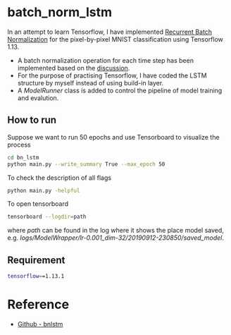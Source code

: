 # batch_norm_lstm


In an attempt to learn Tensorflow, I have implemented 
[Recurrent Batch Normalization](https://arxiv.org/abs/1603.09025)
 for the pixel-by-pixel MNIST classification using Tensorflow 1.13.
- A batch normalization operation for each time step has been implemented based on 
the [discussion](https://github.com/OlavHN/bnlstm/issues/7).
- For the purpose of practising Tensorflow, I have coded 
the LSTM structure by myself instead of using build-in layer.
- A *ModelRunner* class is added to control the pipeline of model 
training and evalution.

## How to run

Suppose we want to run 50 epochs and use Tensorboard to 
visualize the process

```bash
cd bn_lstm
python main.py --write_summary True --max_epoch 50
```

To check the description of all flags
```bash
python main.py -helpful
```

To open tensorboard
```bash
tensorboard --logdir=path
```

where *path* can be found in the log where it shows the place model saved, e.g. 
*logs/ModelWrapper/lr-0.001_dim-32/20190912-230850/saved_model*.

## Requirement

```bash
tensorflow==1.13.1
```



# Reference
- [Github - bnlstm](https://github.com/OlavHN/bnlstm)